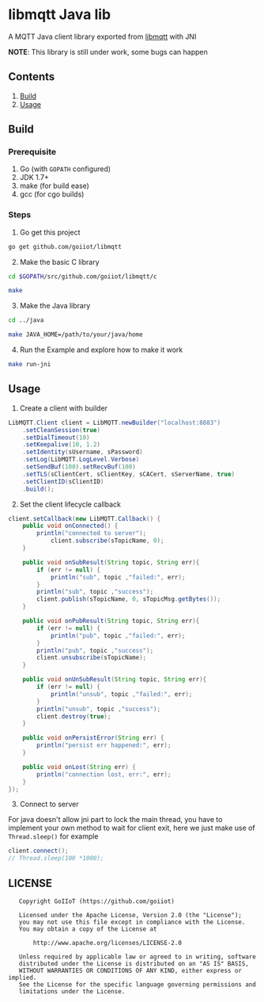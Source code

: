 # libmqtt Java lib

A MQTT Java client library exported from [libmqtt](https://github.com/goiiot/libmqtt) with JNI

__NOTE__: This library is still under work, some bugs can happen

## Contents

1. [Build](#build)
1. [Usage](#usage)

## Build

### Prerequisite

1. Go (with `GOPATH` configured)
1. JDK 1.7+
1. make (for build ease)
1. gcc (for cgo builds)

### Steps

1. Go get this project

```bash
go get github.com/goiiot/libmqtt
```

2. Make the basic C library

```bash
cd $GOPATH/src/github.com/goiiot/libmqtt/c

make
```

3. Make the Java library

```bash
cd ../java

make JAVA_HOME=/path/to/your/java/home
```

4. Run the Example and explore how to make it work

```bash
make run-jni
```


## Usage

1. Create a client with builder

```java
LibMQTT.Client client = LibMQTT.newBuilder("localhost:8883")
    .setCleanSession(true)
    .setDialTimeout(10)
    .setKeepalive(10, 1.2)
    .setIdentity(sUsername, sPassword)
    .setLog(LibMQTT.LogLevel.Verbose)
    .setSendBuf(100).setRecvBuf(100)
    .setTLS(sClientCert, sClientKey, sCACert, sServerName, true)
    .setClientID(sClientID)
    .build();
```

2. Set the client lifecycle callback

```java
client.setCallback(new LibMQTT.Callback() {
    public void onConnected() {
        println("connected to server");
            client.subscribe(sTopicName, 0);
    }

    public void onSubResult(String topic, String err){
        if (err != null) {
            println("sub", topic ,"failed:", err);
        }
        println("sub", topic ,"success");
        client.publish(sTopicName, 0, sTopicMsg.getBytes());
    }

    public void onPubResult(String topic, String err){
        if (err != null) {
            println("pub", topic ,"failed:", err);
        }
        println("pub", topic ,"success");
        client.unsubscribe(sTopicName);
    }

    public void onUnSubResult(String topic, String err){
        if (err != null) {
            println("unsub", topic ,"failed:", err);
        }
        println("unsub", topic ,"success");
        client.destroy(true);
    }

    public void onPersistError(String err) {
        println("persist err happened:", err);
    }

    public void onLost(String err) {
        println("connection lost, err:", err);
    }
});
```

3. Connect to server

For java doesn't allow jni part to lock the main thread, you have to implement your own method to wait for client exit, here we just make use of `Thread.sleep()` for example

```java
client.connect();
// Thread.sleep(100 *1000);
```

## LICENSE

```text
   Copyright GoIIoT (https://github.com/goiiot)

   Licensed under the Apache License, Version 2.0 (the "License");
   you may not use this file except in compliance with the License.
   You may obtain a copy of the License at

       http://www.apache.org/licenses/LICENSE-2.0

   Unless required by applicable law or agreed to in writing, software
   distributed under the License is distributed on an "AS IS" BASIS,
   WITHOUT WARRANTIES OR CONDITIONS OF ANY KIND, either express or implied.
   See the License for the specific language governing permissions and
   limitations under the License.
```